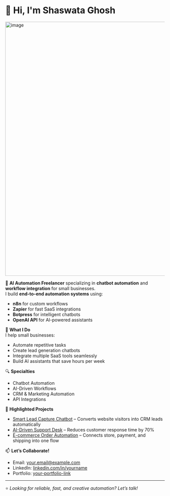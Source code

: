 # 👋 Hi, I'm Shaswata Ghosh

<img width="1200" height="800" alt="image" src="https://github.com/user-attachments/assets/8c784cda-a115-4871-a44e-74b41b90cfa6" />


🚀 **AI Automation Freelancer** specializing in **chatbot automation** and **workflow integration** for small businesses.  
I build **end-to-end automation systems** using:
- **n8n** for custom workflows  
- **Zapier** for fast SaaS integrations  
- **Botpress** for intelligent chatbots  
- **OpenAI API** for AI-powered assistants  

💼 **What I Do**  
I help small businesses:
- Automate repetitive tasks  
- Create lead generation chatbots  
- Integrate multiple SaaS tools seamlessly  
- Build AI assistants that save hours per week  

🔍 **Specialties**
- Chatbot Automation  
- AI-Driven Workflows  
- CRM & Marketing Automation  
- API Integrations  

📌 **Highlighted Projects**
- [Smart Lead Capture Chatbot](#) – Converts website visitors into CRM leads automatically  
- [AI-Driven Support Desk](#) – Reduces customer response time by 70%  
- [E-commerce Order Automation](#) – Connects store, payment, and shipping into one flow  

📫 **Let’s Collaborate!**  
- Email: your.email@example.com  
- LinkedIn: [linkedin.com/in/yourname](#)  
- Portfolio: [your-portfolio-link](#)  

---
⭐ *Looking for reliable, fast, and creative automation? Let’s talk!*  
